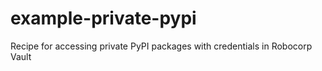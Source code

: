 # example-private-pypi
Recipe for accessing private PyPI packages with credentials in Robocorp Vault
